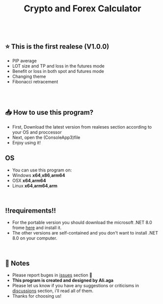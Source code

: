 <h1 align="center">Crypto and Forex Calculator
<p align="center">
</p>
<br>

## ⭐ This is the first realese (V1.0.0)

- PIP average
- LOT size and TP and loss in the futures mode
- Benefit or loss in both spot and futures mode
- Changing theme
- Fibonacci retracement
<br>
<br>

## 📥 How to use this program?
- First, Download the latest version from realeses section according to your OS and proccessor
- Next, open the (ConsoleApp3)file
- Enjoy using it!

## **OS**
- You can use this program on:
- Windows **x64**,**x86**,**arm64**
- OSX **x64**,**arm64**
- Linux **x64**,**arm64**,**arm**
<br>


## ‼️requirements‼️
- For the portable version you should download the microsoft .NET 8.0 frome [here](https://dotnet.microsoft.com/en-us/download/dotnet/8.0) and install it.
- The other versions are self-contained and you don't want to install .NET 8.0 on your computer.
<br>


<p align="center">
</p>

<p align="center">
</p>


## 📜 Notes
- Please report buges in [issues](https://github.com/AliAgaAbd/Crypto-Forex-Calculator/issues) section 🙏
- **This program is created and designed by Ali.aga**
- Please let us know if you have any suggestions or criticisms in [discussions](https://github.com/AliAgaAbd/Crypto-Forex-Calculator/discussions/1) section, i'll read all of them.
- Thanks for choosing us!
<br>
